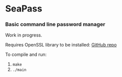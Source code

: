 # SeaPass
### Basic command line password manager

Work in progress.

Requires OpenSSL library to be installed: [GitHub repo](https://github.com/openssl/openssl/) 

To compile and run:

1. <code>make</code>
2. <code>./main</code>
